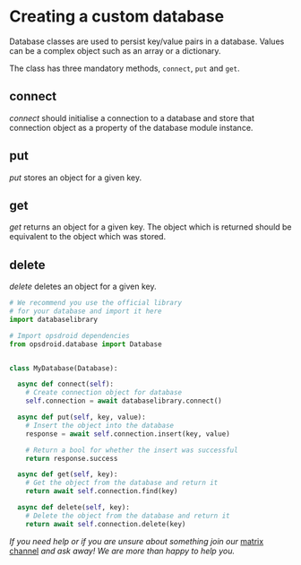 # Creating a custom database

Database classes are used to persist key/value pairs in a database. Values can be a complex object such as an array or a dictionary.

The class has three mandatory methods, `connect`, `put` and `get`.

## connect
*connect* should initialise a connection to a database and store that connection object as a property of the database module instance.

## put
*put* stores an object for a given key.

## get
*get* returns an object for a given key. The object which is returned should be equivalent to the object which was stored.

## delete
*delete* deletes an object for a given key.

```python
# We recommend you use the official library
# for your database and import it here
import databaselibrary

# Import opsdroid dependencies
from opsdroid.database import Database


class MyDatabase(Database):

  async def connect(self):
    # Create connection object for database
    self.connection = await databaselibrary.connect()

  async def put(self, key, value):
    # Insert the object into the database
    response = await self.connection.insert(key, value)

    # Return a bool for whether the insert was successful
    return response.success

  async def get(self, key):
    # Get the object from the database and return it
    return await self.connection.find(key)

  async def delete(self, key):
    # Delete the object from the database and return it
    return await self.connection.delete(key)

```

*If you need help or if you are unsure about something join our* [matrix channel](https://riot.im/app/#/room/#opsdroid-general:matrix.org) *and ask away! We are more than happy to help you.*
